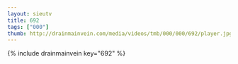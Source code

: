 ```yaml
--- 
layout: sieutv
title: 692
tags: ["000"]
thumb: http://drainmainvein.com/media/videos/tmb/000/000/692/player.jpg
---
```

{% include drainmainvein key="692" %} 
